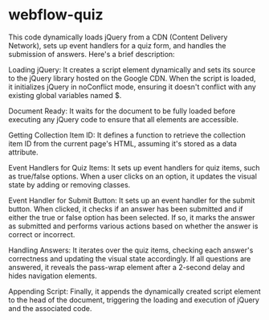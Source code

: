 # webflow-quiz
This code dynamically loads jQuery from a CDN (Content Delivery Network), sets up event handlers for a quiz form, and handles the submission of answers. Here's a brief description:

Loading jQuery: It creates a script element dynamically and sets its source to the jQuery library hosted on the Google CDN. When the script is loaded, it initializes jQuery in noConflict mode, ensuring it doesn't conflict with any existing global variables named $.

Document Ready: It waits for the document to be fully loaded before executing any jQuery code to ensure that all elements are accessible.

Getting Collection Item ID: It defines a function to retrieve the collection item ID from the current page's HTML, assuming it's stored as a data attribute.

Event Handlers for Quiz Items: It sets up event handlers for quiz items, such as true/false options. When a user clicks on an option, it updates the visual state by adding or removing classes.

Event Handler for Submit Button: It sets up an event handler for the submit button. When clicked, it checks if an answer has been submitted and if either the true or false option has been selected. If so, it marks the answer as submitted and performs various actions based on whether the answer is correct or incorrect.

Handling Answers: It iterates over the quiz items, checking each answer's correctness and updating the visual state accordingly. If all questions are answered, it reveals the pass-wrap element after a 2-second delay and hides navigation elements.

Appending Script: Finally, it appends the dynamically created script element to the head of the document, triggering the loading and execution of jQuery and the associated code.